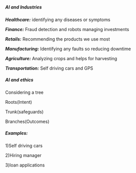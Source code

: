 ##### **AI and Industries**

***Healthcare:*** identifying any diseases or symptoms

***Finance:*** Fraud detection and robots managing investments

***Retails:*** Recommending the products we use most

***Manufacturing:*** Identifying any faults so reducing downtime

***Agriculture:*** Analyzing crops and helps for harvesting

***Transportation:*** Self driving cars and GPS



##### **AI and ethics**

Considering a tree

Roots(Intent)

Trunk(safeguards)

Branches(Outcomes)



##### **Examples:**

1)Self driving cars

2)Hiring manager

3)loan applications

